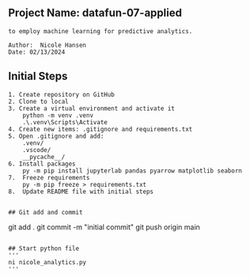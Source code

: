 ## Project Name:  datafun-07-applied
```This project is the final project of Data Analytics and is used
to employ machine learning for predictive analytics.

Author:  Nicole Hansen
Date: 02/13/2024
```


## Initial Steps
```
1. Create repository on GitHub
2. Clone to local
3. Create a virtual environment and activate it
    python -m venv .venv
    .\.venv\Scripts\Activate
4. Create new items: .gitignore and requirements.txt
5. Open .gitignore and add:
    .venv/
    .vscode/
    __pycache__/
6. Install packages
    py -m pip install jupyterlab pandas pyarrow matplotlib seaborn
7.  Freeze requirements
    py -m pip freeze > requirements.txt
8.  Update README file with initial steps


## Git add and commit
```
git add .
git commit -m "initial commit"
git push origin main
```

## Start python file
'''
ni nicole_analytics.py
'''